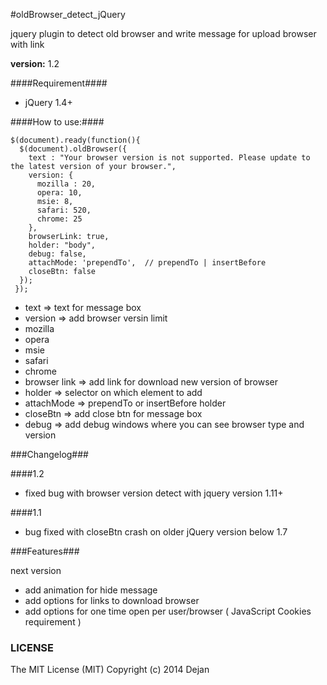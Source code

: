 #oldBrowser_detect_jQuery

jquery plugin to detect old browser and write message for upload browser with link

**version:** 1.2

####Requirement####
* jQuery 1.4+

####How to use:####

    $(document).ready(function(){
      $(document).oldBrowser({
        text : "Your browser version is not supported. Please update to the latest version of your browser.",
        version: {
          mozilla : 20,
          opera: 10,
          msie: 8,
          safari: 520,
          chrome: 25
        },
        browserLink: true,
        holder: "body",
        debug: false,
        attachMode: 'prependTo',  // prependTo | insertBefore
        closeBtn: false
      });
     });

* text => text for message box
* version => add browser versin limit
 * mozilla
 * opera
 * msie
 * safari
 * chrome
* browser link => add link for download new version of browser
* holder => selector on which element to add
* attachMode => prependTo or insertBefore holder
* closeBtn => add close btn for message box
* debug => add debug windows where you can see browser type and version

###Changelog###

####1.2
* fixed bug with browser version detect with jquery version 1.11+

####1.1
* bug fixed with closeBtn crash on older jQuery version below 1.7


###Features###

next version
- add animation for hide message
- add options for links to download browser
- add options for one time open per user/browser ( JavaScript Cookies requirement )

### LICENSE ###

The MIT License (MIT) Copyright (c) 2014 Dejan

